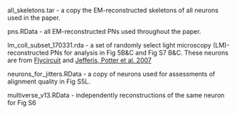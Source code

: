 
all_skeletons.tar - a copy the EM-reconstructed skeletons of all neurons used in the paper.

pns.RData - all EM-reconstructed PNs used throughout the paper.

lm_coll_subset_170331.rda - a set of randomly select light microscopy (LM)-reconstructed PNs for analysis in Fig 5B&C and Fig S7 B&C. These neurons are from [Flycircuit](http://flycircuit.tw/) and [Jefferis, Potter et al. 2007](http://dx.doi.org/10.1016/j.cell.2007.01.040)

neurons_for_jitters.RData - a copy of neurons used for assessments of alignment quality in Fig S5L.

multiverse_v13.RData - independently reconstructions of the same neuron for Fig S6